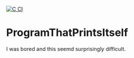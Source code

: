 [![C CI](https://github.com/MetaColon/ProgramThatPrintsItself/actions/workflows/action.yml/badge.svg)](https://github.com/MetaColon/ProgramThatPrintsItself/actions/workflows/action.yml)
# ProgramThatPrintsItself
I was bored and this seemd surprisingly difficult.
